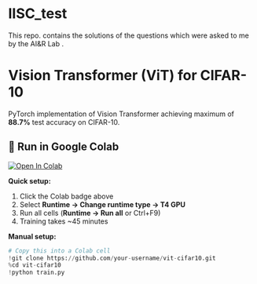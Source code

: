 # IISC_test
This repo. contains the solutions of the questions which were asked to me by the AI&R Lab .



# Vision Transformer (ViT) for CIFAR-10

PyTorch implementation of Vision Transformer achieving maximum of **88.7%** test accuracy on CIFAR-10.

## 🚀 Run in Google Colab

[![Open In Colab](https://colab.research.google.com/assets/colab-badge.svg)](https://colab.research.google.com/github/your-username/vit-cifar10/blob/main/vit_cifar10.ipynb)

**Quick setup:**
1. Click the Colab badge above
2. Select **Runtime → Change runtime type → T4 GPU**
3. Run all cells (**Runtime → Run all** or Ctrl+F9)
4. Training takes ~45 minutes

**Manual setup:**
```python
# Copy this into a Colab cell
!git clone https://github.com/your-username/vit-cifar10.git
%cd vit-cifar10
!python train.py
